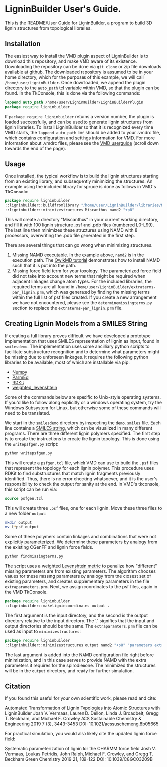 # LigninBuilder User's Guide.
This is the README/User Guide for LigninBuilder, a program to build 3D lignin structures from topological libraries.

## Installation

The easiest way to install the VMD plugin aspect of LigninBuilder is to download this repository, and make VMD aware of its existence. Downloading the repository can be done via `git clone` or zip file downloads available at [github](https://github.com/jvermaas/LigninBuilder). The downloaded repository is assumed to be in your home directory, which for the purposes of this example, we will call `/home/user/LigninBuilder`. Once downloaded, we append the plugin directory to the `auto_path` tcl variable within VMD, so that the plugin can be found. In the TkConsole, this is done via the following commands:
```tcl
lappend auto_path /home/user/LigninBuilder/LigninBuilderPlugin
package require ligninbuilder
```
If `package require ligninbuilder` returns a version number, the plugin is loaded successfully, and can be used to generate lignin structures from lignin libraries.
To install LigninBuilder so that it is recognized every time VMD starts, the `lappend auto_path` line should be added to your .vmdrc file, which contains configuration and settings information for VMD. For more information about .vmdrc files, please see the [VMD userguide](https://www.ks.uiuc.edu/Research/vmd/current/ug/ug.html) (scroll down towards the end of the page).

## Usage

Once installed, the typical workflow is to build the lignin structures starting from an existing library, and subsequently minimizing the structures. An example using the included library for spruce is done as follows in VMD's TkConsole:
```tcl
package require ligninbuilder
::ligninbuilder::buildfromlibrary "/home/user/LigninBuilder/libraries/Miscanthus Library.txt" Miscanthus
::ligninbuilder::minimizestructures Miscanthus namd2 "+p8"
```
This will create a directory "Miscanthus" in your current working directory, and fill it with 100 lignin structure .psf and .pdb files (numbered L0-L99).
The last line then minimizes these structures using NAMD with 8 processors, overwriting the .pdb file generated in the first step.

There are several things that can go wrong when minimizing structures.
1. Missing NAMD executable. In the example above, `namd2` is in the execution path. The [QwikMD tutorial](https://www.ks.uiuc.edu/Training/Tutorials/qwikmd/qwikmd-tutorial.pdf) demonstrates how to install NAMD such that it is put into the path.
2. Missing force field term for your topology. The parameterized force field did not take into account new terms that might be required when adjacent linkages change atom types. For the included libraries, the required terms are all found in `/home/user/LigninBuilder/extraterms-par_lignin.prm`, which was generated by finding the missing terms within the full list of psf files created. If you create a new arrangement we have not encountered, please see the `determinemissingterms.py` section to replace the `extraterms-par_lignin.prm` file.

## Creating Lignin Models from a SMILES String

If creating a full library proves difficult, we have developed a prototype implementation that uses SMILES representation of lignin as input, found in `smilesdemo`. The implementation uses some ancilliary python scripts to facilitate substructure recognition and to determine what parameters might be missing due to unforseen linkages. It requires the following python libraries to be available, most of which are installable via pip:

- [Numpy](https://pypi.org/project/numpy/)
- [ParmEd](https://pypi.org/project/ParmEd/)
- [RDKit](https://www.rdkit.org/docs/Install.html)
- [weighted_levenshtein](https://pypi.org/project/weighted-levenshtein/)

Some of the commands below are specific to Unix-style operating systems. If you'd like to follow along explicitly on a windows operating system, try the Windows Subsystem for Linux, but otherwise some of these commands will need to be translated.

We start in the `smilesdemo` directory by inspecting the `demo.smiles` file. Each line contains a [SMILES string](https://en.wikipedia.org/wiki/Simplified_molecular-input_line-entry_system), which can be visualized in many different programs. There are three different lignin polymers specified. The first step is to create the instructions to create the lignin topology. This is done using the `writepsfgen.py` script:
```bash
python writepsfgen.py
```
This will create a `psfgen.tcl` file, which VMD can use to build the `.psf` files that represent the topology for each lignin polymer. This procedure uses RDKit to find substructures that match lignin fragments previously identified. Thus, there is no error checking whatsoever, and it is the user's responsibility to check the output for sanity at the end. In VMD's tkconsole, this script can be run via:
```tcl
source psfgen.tcl
```
This will create three `.psf` files, one for each lignin. Move these three files to a new folder `output`:
```bash
mkdir output
mv L*psf output
```
Some of these polymers contain linkages and combinations that were not explicitly parameterized. We determine these parameters by analogy from the existing CGenFF and lignin force fields.
```bash
python findmissingterms.py
```
The script uses a weighted [Levenshtein metric](https://en.wikipedia.org/wiki/Levenshtein_distance) to penalize how "different" missing parameters are from existing parameters. The algorithm chooses values for these missing parameters by analogy from the closest set of existing parameters, and creates supplementary parameters in the file `extraparameters.prm`. Next, we assign coordinates to the psf files, again in the VMD TkConsole.
```tcl
package require ligninbuilder
::ligninbuilder::makelignincoordinates output .
```
The first argument is the input directory, and the second is the output directory relative to the input directory. The '.' signifies that the input and output directories should be the same. The `extraparamters.prm` file can be used as input to `minimizestructures`:
```tcl
package require ligninbuilder
::ligninbuilder::minimizestructures output namd2 "+p8" "parameters extraparameters.prm \n parameters toppar/par_all36_cgenff.prm \n"
```
The last argument is added into the NAMD configuration file right before minimization, and in this case serves to provide NAMD with the extra parameters it requires for the spirodienone. The minimized the structures will be in the `output` directory, and ready for further simulation.

## Citation

If you found this useful for your own scientific work, please read and cite:

Automated Transformation of Lignin Topologies into Atomic Structures with LigninBuilder
Josh V. Vermaas, Lauren D. Dellon, Linda J. Broadbelt, Gregg T. Beckham, and Michael F. Crowley
ACS Sustainable Chemistry & Engineering 2019 7 (3), 3443-3453
DOI: 10.1021/acssuschemeng.8b05665

For practical simulation, you would also likely cite the updated lignin force field:

Systematic parameterization of lignin for the CHARMM force field
Josh V. Vermaas, Loukas Petridis, John Ralph, Michael F. Crowley, and Gregg T. Beckham
Green Chemistry 2019 21, 109-122
DOI: 10.1039/C8GC03209B
